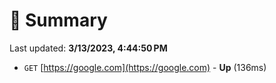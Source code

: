 # 📖 Summary
Last updated: **3/13/2023, 4:44:50 PM**

- `GET` [https://google.com](https://google.com) - **Up** (136ms)

